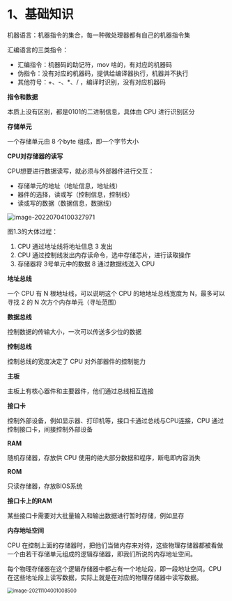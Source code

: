 # 1、基础知识

机器语言：机器指令的集合，每一种微处理器都有自己的机器指令集

汇编语言的三类指令：

- 汇编指令：机器码的助记符，mov 啥的，有对应的机器码
- 伪指令：没有对应的机器码，提供给编译器执行，机器并不执行
- 其他符号：+、-、*、/ ，编译时识别，没有对应机器码



**指令和数据**

本质上没有区别，都是0101的二进制信息，具体由 CPU 进行识别区分

**存储单元**

一个存储单元由 8 个byte 组成，即一个字节大小

**CPU对存储器的读写**

CPU想要进行数据读写，就必须与外部器件进行交互：

- 存储单元的地址（地址信息，地址线）
- 器件的选择，读或写（控制信息，控制线）
- 读或写的数据（数据信息，数据线）

![image-20220704100327971](https://happychan.oss-cn-shenzhen.aliyuncs.com/img/image-20220704100327971.png)

图1.3的大体过程：

1. CPU 通过地址线将地址信息 3 发出
2. CPU 通过控制线发出内存读命令，选中存储芯片，进行读取操作
3. 存储器将 3号单元中的数据 8 通过数据线送入 CPU

**地址总线**

一个 CPU 有 N 根地址线，可以说明这个 CPU 的地地址总线宽度为 N，最多可以寻找 2 的 N 次方个内存单元（寻址范围）

**数据总线**

控制数据的传输大小，一次可以传送多少位的数据

**控制总线**

控制总线的宽度决定了 CPU 对外部器件的控制能力

**主板**

主板上有核心器件和主要器件，他们通过总线相互连接

**接口卡**

控制外部设备，例如显示器、打印机等，接口卡通过总线与CPU连接，CPU 通过控制接口卡，间接控制外部设备

**RAM**

随机存储器，存放供 CPU 使用的绝大部分数据和程序，断电即内容消失

**ROM**

只读存储器，存放BIOS系统

**接口卡上的RAM**

某些接口卡需要对大批量输入和输出数据进行暂时存储，例如显存



**内存地址空间**

CPU 在控制上面的存储器时，把他们当做内存来对待，这些物理存储器都被看做一个由若干存储单元组成的逻辑存储器，即我们所说的内存地址空间。

每个物理存储器在这个逻辑存储器中都占有一个地址段，即一段地址空间。CPU 在这些地址段上读写数据，实际上就是在对应的物理存储器中读写数据。

<img src="https://happychan.oss-cn-shenzhen.aliyuncs.com/img/202111040010664.png" alt="image-20211104001008500" style="zoom:80%;" />















